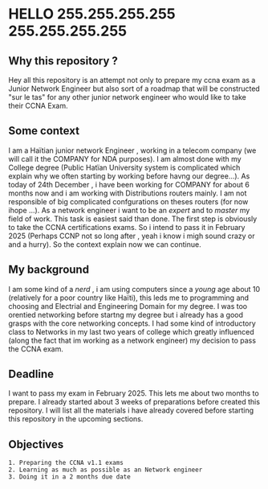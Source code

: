 # HELLO 255.255.255.255 255.255.255.255

## Why this repository ?

Hey all this repository is an attempt not only to prepare my ccna exam as a Junior Network Engineer but also sort of a roadmap that will be constructed "sur le tas" for any other junior network engineer who would like to take their CCNA Exam.

## Some context

I am a Haïtian junior network Engineer , working in a telecom company (we will call it the COMPANY for NDA purposes). I am almost done with my College degree (Public Hatïan University system is complicated which explain why we often starting by working before havng our degree...). As today of 24th December , i have been working for COMPANY for about 6 months now and i am working with Distributions routers mainly. I am not responsible of big complicated confgurations on theses routers (for now ihope ...). As a network engineer i want to be an *expert* and to *master* my field of work. This task is easiest said than done. The first step is obviously to take the CCNA certifications exams. So i intend to pass it in February 2025 (Perhaps CCNP not so long after , yeah i know i migh sound crazy or and a hurry). So the context explain now we can continue.

## My background

I am some kind of a *nerd* , i am using computers since a *young* age about 10  (relatively for a poor country like Haïti), this leds me to programming and choosing and Electrial and Engineering Domain for my degree. I was too orentied networking before startng my degree but i already has a good grasps with the core networking concepts. I had some kind of introductory class to Networks in my last two years of college which greatly influenced (along the fact that im working as a network engineer) my decision to pass the CCNA exam.

## Deadline

I want to pass my exam in February 2025. This lets me about two months to prepare. I already started about 3 weeks of preparations before created this repository. I will list all the materials i have already covered before starting this repository in the upcoming sections.

## Objectives

    1. Preparing the CCNA v1.1 exams
    2. Learning as much as possible as an Network engineer
    3. Doing it in a 2 months due date